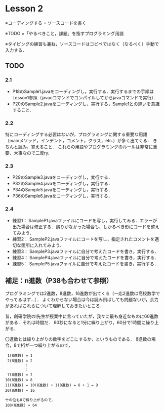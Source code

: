 # Lesson 2
※コーディングする = ソースコードを書く

※TODO =「やるべきこと，課題」を指すプログラミング用語

※タイピングの練習も兼ね，ソースコードはコピペではなく（なるべく）手動で入力する．

## TODO
### 2.1
- P18のSample1.javaをコーディングし，実行する．実行するまでの手順はLesson1参照（javacコマンドでコンパイルしてからjavaコマンドで実行）．
- P20のSample2.javaをコーディングし，実行する，Sample1との違いを意識すること．

### 2.2
特にコーディングする必要はないが，プログラミングに関する重要な用語（mainメソッド，インデント，コメント，クラス，etc.）が多く出てくる．
きちんと読み，覚えること．
これらの用語やプログラミングのルールは非常に重要．大事なので二度ry.

### 2.3
- P29のSample3.javaをコーディングし，実行する．
- P32のSample4.javaをコーディングし，実行する．
- P34のSample5.javaをコーディングし，実行する．
- P36のSample6.javaをコーディングし，実行する．

### 2.4
- 練習1：
	SampleP1.javaファイルにコードを写し，実行してみる．エラーが出た場合は修正する．誤りがなかった場合も，しかるべき形にコードを整えてみよう．
- 練習2：
	SampleP2.javaファイルにコードを写し，指定されたコメントを適切な箇所に入れてみよう．
- 練習3：
	SampleP3.javaファイルに自分で考えたコードを書き，実行する．
- 練習4：
	SampleP4.javaファイルに自分で考えたコードを書き，実行する．
- 練習5：
	SampleP5.javaファイルに自分で考えたコードを書き，実行する．

## 補足：n進数（P38も合わせて参照）

プログラミングでは2進数，8進数，16進数が出てくる（一応2進数は高校数学でやってるはず…）．
よくわからない場合は今は読み飛ばしても問題ないが，余力があればこれらについて理解しておきたいところ．

昔，創研学院のI先生が授業中に言っていたが，我々に最も身近なものに60進数がある．それは時間だ．
60秒になると1分に繰り上がり，60分で1時間に繰り上がる．

〇進数とは繰り上がりの数字をどこにするか，というものである．
8進数の場合，8で桁が一つ繰り上がるので，

```
 1(8進数) = 1
 2(8進数) = 2
         :
         :
 7(8進数) = 7
10(8進数) = 8
11(8進数) = 10(8進数) + 1(8進数) = 8 + 1 = 9
20(8進数) = 16

十の位も8で繰り上がるので，
100(8進数) = 64
```
